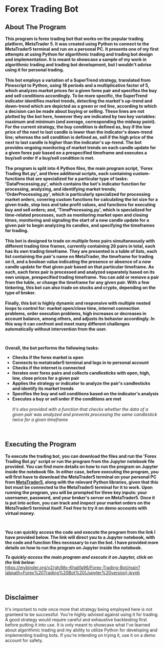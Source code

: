 # Forex Trading Bot

## About The Program
**This program is forex trading bot that works on the popular trading platform, MetaTrader 5. It was created 
using Python to connect to the MetaTrader5 terminal and run on a personal PC. It presents one of my first attempts 
at using Python for algorithmic trading and trading bot design and implementation. It is meant to showcase a sample of 
my work in algorithmic trading and trading bot development, but I wouldn't advise using it for personal trading.**
<br>
<br>
**This bot employs a variation of a SuperTrend strategy, translated from Pinescript to Python, using 18 periods and a 
multiplicative factor of 5, which analyzes market prices for a given forex pair and specifies the buy and sell conditions 
accordingly. To be more specific, the SuperTrend indicator identifies market trends, detecting the market's up-trend 
and down-trend which are depicted as a green or red line, according to which a decision can be made about buying or selling. 
These lines are not plotted by the bot here, however they are indicated by two key variables: maximum and minimum (and average, 
corresponding the midway point). For the current strategy, the buy condition is defined as, buy if the low price of the next to 
last candle is lower than the indicator's down-trend line; whereas the sell condition is defined as, sell if the high price of 
the next to last candle is higher than the indicator's up-trend. The bot provides ongoing monitoring of market trends on each 
candle update for a given forex pair based on a prespecified timeframe and executes a buy/sell order if a buy/sell condition is met.**
<br>
<br>
**The program is split into 4 Python files, the main program script, 'Forex Trading Bot.py', and three additional scripts, each 
containing custom-functions that are specialized for a particular type of tasks: 'DataProcessing.py', which contains the bot's 
indicator function for processing, analyzing, and identifying market trends; 'OrderProcessing.py', which is particularly 
specialized for processing market orders, covering custom functions for calculating the lot size for a given trade, stop 
loss and take profit values, and functions for executing buy and sell orders; and, 'TimeProcessing.py', which is specialized 
for time-related processes, such as monitoring market open and closing times, monitoring and signaling the start of a new 
candle update for a given pair to begin analyzing its candles, and specifying the timeframes for trading.**
<br>
<br>
**This bot is designed to trade on multiple forex pairs simultaneously with different trading time frames, currently containing 26 pairs 
in total, each has its own trading timeframe. They are presented is a tuble of lists, each list containing the pair's name on MetaTrader,
the timeframe for trading on it, and a boolean value indicating the presence or absence of a new candle update for that given pair based on 
that particular timeframe. As such, each forex pair is processed and analyzed separately based on its own unique, prespecified trading 
timeframe. You can add or remove a pair from the tuble, or change the timeframe for any given pair. With a few tinkering, this bot can 
also trade on stocks and crypto, depending on the type of broker.**
<br>
<br>
**Finally, this bot is highly dynamic and responsive with multiple nested loops to control for: market open/close time, internet connection 
problems, order execution problems, high increases or decreases in account balance, among others, and adjusts its behavior accordingly. In 
this way it can confront and meet many different challenges automatically without intervention from the user.** 

<br>

**Overall, the bot performs the following tasks:**
 - **Checks if the forex market is open** <br>
 - **Connects to metatrader5 terminal and logs in to personal account** <br> 
 - **Checks if the internet is connected** <br>
 - **Iterates over forex pairs and collects candlesticks with open, high, low, close prices for a given pair** <br>
 - **Applies the strategy or indicator to analyze the pair's candlesticks and identify its market trends** <br>
 - **Specifies the buy and sell conditions based on the indicator's analysis** <br>
 - **Executes a buy or sell order if the conditions are met** <br><br>
*It's also provided with a function that checks whether the data of a given pair was analyzed and prevents processing the same candlestick twice for a given timeframe*

<br>

## Executing the Program 
**To execute the trading bot, you can download the files and run the 'Forex Trading Bot.py' script or run the program 
from the Jupyter notebook file provided. You can find more details on how to run the program on Jupyter inside the notebook
file. In either case, before executing the program, you will first have to download the MetaTrader5 terminal on your personal PC from [MetaTrader5](https://www.metatrader5.com/en/download), 
along with the relevant Python libraries, given that this bot must be connected to the MetaTrader5 terminal for it to work. Upon 
running the program, you will be prompted for three key inputs: your usernamer, password, and your broker's server on MetaTrader5. 
Once it is put into action, you can track and inspect your market orders on the MetaTrader5 terminal itself. Feel free to try it on 
demo accounts with virtual money.**

<br>

**You can quickly access the code and execute the program from the link I have provided below. The link will direct you to a Jupyter notebook, 
with the code and function files necessary to run the bot. I have provided more details on how to run the program on Jupyter inside the notebook.**
<br>

***To quickly access the main program and execute it on Jupyter, click on the link below:*** <br>
https://mybinder.org/v2/gh/Mo-Khalifa96/Forex-Trading-Bot/main?labpath=Forex%20Trading%20Bot%20(Jupyter%20version).ipynb

<br>

## Disclaimer 
It's important to note once more that strategy being employed here is not granteed to be successful. You're highly advised 
against using it for trading. A good strategy would require careful and exhaustive backtesting first before putting 
it into use. It is only meant to showcase what I've learned about algorithmic trading and my ability to utilize Python 
for developing and implementing trading bots. If you're intending on trying it, use it on a demo account for safety.
<br>
<br>

